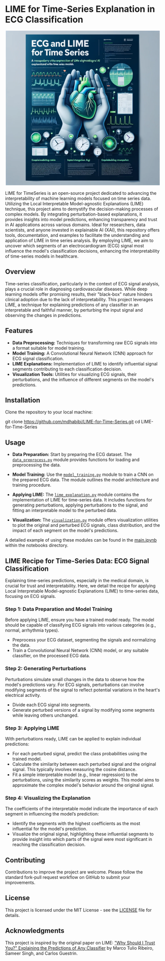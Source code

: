 # LIME for Time-Series Explanation in ECG Classification

<div align="center">
  <img src="poster.webp" width="500">
</div>


LIME for TimeSeries is an open-source project dedicated to advancing the interpretability of machine learning models focused on time series data. Utilizing the Local Interpretable Model-agnostic Explanations (LIME) technique, this project aims to demystify the decision-making processes of complex models. By integrating perturbation-based explanations, it provides insights into model predictions, enhancing transparency and trust in AI applications across various domains. Ideal for researchers, data scientists, and anyone invested in explainable AI (XAI), this repository offers tools, documentation, and examples to facilitate the understanding and application of LIME in time series analysis. By employing LIME, we aim to uncover which segments of an electrocardiogram (ECG) signal most influence the model's classification decisions, enhancing the interpretability of time-series models in healthcare.

## Overview

Time-series classification, particularly in the context of ECG signal analysis, plays a crucial role in diagnosing cardiovascular diseases. While deep learning models offer promising results, their "black-box" nature hinders clinical adoption due to the lack of interpretability. This project leverages LIME, a technique for explaining predictions of any classifier in an interpretable and faithful manner, by perturbing the input signal and observing the changes in predictions.

## Features
- **Data Preprocessing:** Techniques for transforming raw ECG signals into a format suitable for model training.
- **Model Training:** A Convolutional Neural Network (CNN) approach for ECG signal classification.
- **LIME Explanations:** Implementation of LIME to identify influential signal segments contributing to each classification decision.
- **Visualization Tools:** Utilities for visualizing ECG signals, their perturbations, and the influence of different segments on the model's predictions.

## Installation
Clone the repository to your local machine:

git clone https://github.com/mdhabibi/LIME-for-Time-Series.git
cd LIME-for-Time-Series

## Usage

- **Data Preparation:** Start by preparing the ECG dataset. The [`data_preprocess.py`](src/data_preprocess.py) module provides functions for loading and preprocessing the data.

- **Model Training:** Use the [`model_training.py`](src/model_training.py) module to train a CNN on the prepared ECG data. The module outlines the model architecture and training procedure.

- **Applying LIME:** The [`lime_explanation.py`](src/lime_explanation.py) module contains the implementation of LIME for time-series data. It includes functions for generating perturbations, applying perturbations to the signal, and fitting an interpretable model to the perturbed data.

- **Visualization:** The [`visualization.py`](src/visualization.py) module offers visualization utilities to plot the original and perturbed ECG signals, class distribution, and the impact of each segment on the model's predictions.

A detailed example of using these modules can be found in the [main.ipynb](notebooks/main.ipynb) within the notebooks directory.

## LIME Recipe for Time-Series Data: ECG Signal Classification

Explaining time-series predictions, especially in the medical domain, is crucial for trust and interpretability. Here, we detail the recipe for applying Local Interpretable Model-agnostic Explanations (LIME) to time-series data, focusing on ECG signals.

### Step 1: Data Preparation and Model Training

Before applying LIME, ensure you have a trained model ready. The model should be capable of classifying ECG signals into various categories (e.g., normal, arrhythmia types).

- Preprocess your ECG dataset, segmenting the signals and normalizing the data.
- Train a Convolutional Neural Network (CNN) model, or any suitable classifier, on the processed ECG data.

### Step 2: Generating Perturbations

Perturbations simulate small changes in the data to observe how the model's predictions vary. For ECG signals, perturbations can involve modifying segments of the signal to reflect potential variations in the heart's electrical activity.

- Divide each ECG signal into segments.
- Generate perturbed versions of a signal by modifying some segments while leaving others unchanged.

### Step 3: Applying LIME

With perturbations ready, LIME can be applied to explain individual predictions:

- For each perturbed signal, predict the class probabilities using the trained model.
- Calculate the similarity between each perturbed signal and the original signal. This typically involves measuring the cosine distance.
- Fit a simple interpretable model (e.g., linear regression) to the perturbations, using the similarity scores as weights. This model aims to approximate the complex model's behavior around the original signal.

### Step 4: Visualizing the Explanation

The coefficients of the interpretable model indicate the importance of each segment in influencing the model’s prediction:

- Identify the segments with the highest coefficients as the most influential for the model's prediction.
- Visualize the original signal, highlighting these influential segments to provide insight into which parts of the signal were most significant in reaching the classification decision.

## Contributing

Contributions to improve the project are welcome. Please follow the standard fork-pull request workflow on GitHub to submit your improvements.

## License

This project is licensed under the MIT License - see the [LICENSE](LICENSE) file for details.

## Acknowledgments

This project is inspired by the original paper on LIME: ["Why Should I Trust You?" Explaining the Predictions of Any Classifier](https://arxiv.org/abs/1602.04938) by Marco Tulio Ribeiro, Sameer Singh, and Carlos Guestrin.
